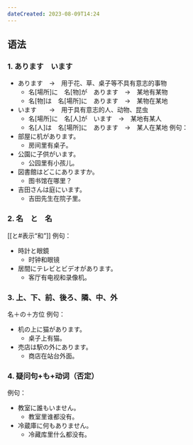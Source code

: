 ```yaml
---
dateCreated: 2023-08-09T14:24
---
```

## 语法
### 1. あります　います
- あります　→　用于花、草、桌子等不具有意志的事物
	- 名\[場所\]に　名\[物\]が　あります　→　某地有某物
	- 名\[物\]は　名\[場所\]に　あります　→　某物在某地
- います　　→　用于具有意志的人、动物、昆虫
	- 名\[場所\]に　名\[人\]が　います　→　某地有某人
	- 名\[人\]は　名\[場所\]に　あります　→　某人在某地
例句：
- 部屋に机があります。
	- 房间里有桌子。
- 公園に子供がいます。
	- 公园里有小孩儿。
- 図書館はどこにありますか。
	- 图书馆在哪里？
- 吉田さんは庭にいます。
	- 吉田先生在院子里。
### 2. 名　と　名
[[と#表示“和”]]
例句：
- 時計と眼鏡
	- 时钟和眼镜
- 居間にテレビとビデオがあります。
	- 客厅有电视和录像机。
### 3. 上、下、前、後ろ、隣、中、外
名＋の＋方位
例句：
- 机の上に猫があります。
	- 桌子上有猫。
- 売店は駅の外にあります。
	- 商店在站台外面。
### 4. 疑问句+も+动词（否定）
例句：
- 教室に誰もいません。
	- 教室里谁都没有。
- 冷蔵庫に何もありません。
	- 冷藏库里什么都没有。